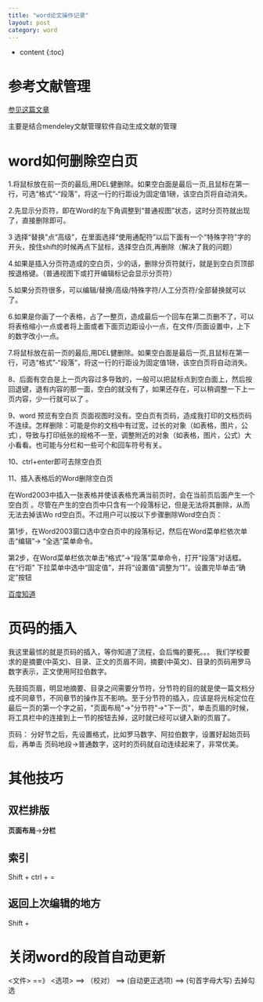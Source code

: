 ```yaml
---
title: "word论文操作记录"
layout: post
category: word
---
```


* content
{:toc}

# 参考文献管理

[参见这篇文章](https://blog.csdn.net/chaoshengze/article/details/73008914)

主要是结合mendeley文献管理软件自动生成文献的管理

# word如何删除空白页
1.将鼠标放在前一页的最后,用DEL健删除。如果空白面是最后一页,且鼠标在第一行，可选“格式”-“段落”，将这一行的行距设为固定值1磅，该空白页将自动消失。

2.先显示分页符，即在Word的左下角调整到“普通视图”状态，这时分页符就出现了，直接删除即可。

3 选择“替换”点“高级”，在里面选择“使用通配符”以后下面有一个“特殊字符”字的开头，按住shift的时候再点下鼠标，选择空白页,再删除（解决了我的问题）

4.如果是插入分页符造成的空白页，少的话，删除分页符就行，就是到空白页顶部按退格键。（普通视图下或打开编辑标记会显示分页符）

5.如果分页符很多，可以编辑/替换/高级/特殊字符/人工分页符/全部替换就可以了。

6.如果是你画了一个表格，占了一整页，造成最后一个回车在第二页删不了，可以将表格缩小一点或者将上面或者下面页边距设小一点，在文件/页面设置中，上下的数字改小一点。

7.将鼠标放在前一页的最后,用DEL健删除。如果空白面是最后一页,且鼠标在第一行，可选“格式”-“段落”，将这一行的行距设为固定值1磅，该空白页将自动消失。

8、后面有空白是上一页内容过多导致的，一般可以把鼠标点到空白面上，然后按回退键，退有内容的那一面，空白的就没有了，如果还存在，可以稍调整一下上一页内容，少一行就可以了 。

9、word 预览有空白页 页面视图时没有。空白页有页码，造成我打印的文档页码不连续。怎样删除：可能是你的文档中有过宽，过长的对象（如表格，图片，公式），导致与打印纸张的规格不一至，调整附近的对象（如表格，图片，公式）大小看看。也可能与分栏和一些可个和回车符号有关。

10、ctrl+enter即可去除空白页

11、插入表格后的Word删除空白页

在Word2003中插入一张表格并使该表格充满当前页时，会在当前页后面产生一个空白页
。尽管在产生的空白页中只含有一个段落标记，但是无法将其删除，从而无法去掉该Wo
rd空白页。不过用户可以按以下步骤删除Word空白页：

第1步，在Word2003窗口选中空白页中的段落标记，然后在Word菜单栏依次单击“编辑”→
“全选”菜单命令。

第2步，在Word菜单栏依次单击“格式”→“段落”菜单命令，打开“段落”对话框。在“行距”
下拉菜单中选中“固定值”，并将“设置值”调整为“1”。设置完毕单击“确定”按钮

[百度知道](http://zhidao.baidu.com/link?url=wZ1LlUhPu68Y-jPd22TJFrI_S-yyjsFxhDhbt0tRgBXIIcQjiRSRhyjl89FgBJbuyIP6aKPGBEkR1vfWCJ2h__)

# 页码的插入
我这里最怵的就是页码的插入，等你知道了流程，会后悔的要死。。。
我们学校要求的是摘要(中英文)、目录、正文的页眉不同，摘要(中英文)、目录的页码用罗马数字表示，正文使用阿拉伯数字。

先鼓捣页眉，明显地摘要、目录之间需要分节符，分节符的目的就是使一篇文档分成不同章节，不同章节的操作互不影响。至于分节符的插入，应该是将光标定位在最后一页的第一个字之前，"页面布局"->"分节符"->"下一页"，单击页眉的时候，将工具栏中的连接到上一节的按钮去掉，这时就已经可以键入新的页眉了。

页码： 分好节之后，先设置格式，比如罗马数字、阿拉伯数字，设置好起始页码后，再单击 页码地段->普通数字，这时的页码就自动连续起来了，非常优美。

# 其他技巧
## 双栏排版　
**页面布局**->**分栏**

## 索引
Shift + ctrl + =

## 返回上次编辑的地方
Shift + <F5>

# 关闭word的段首自动更新
<文件>  ==》 <选项> ==> （校对） ==> (自动更正选项) ==> (句首字母大写) 去掉勾选

